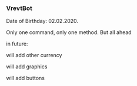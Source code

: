 ### VrevtBot
Date of Birthday: 02.02.2020. 

Only one command, only one method. But all ahead

in future:

will add other currency

will add graphics

will add buttons

